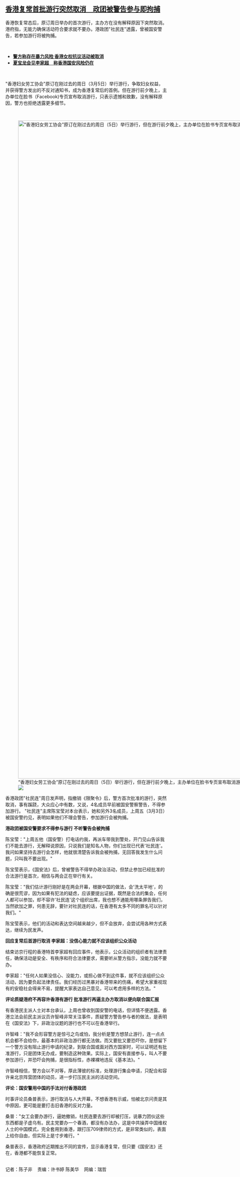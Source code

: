 <!--1678118520000-->
[香港复常首批游行突然取消　政团被警告参与即拘捕](https://www.rfa.org/mandarin/yataibaodao/gangtai/ec-03062023103235.html)
------

<p>香港恢复常态后，原订周日举办的首次游行，主办方在没有解释原因下突然取消。港府指，无能力确保活动符合要求就不要办。港政团"社民连"透露，曾被国安警告，若参加游行将被拘捕。</p><p><span class="result-title"> </span></p><div class="teaserimg"><a href="https://www.rfa.org/mandarin/Xinwen/6-03042023155638.html"> </a></div><ul><li><span class="result-title"> <a class="state-published" href="https://www.rfa.org/mandarin/Xinwen/6-03042023155638.html"><strong>警方称存在暴力风险 香港女权抗议活动被取消</strong></a> </span></li><li><span class="result-title"><a class="state-published" href="https://www.rfa.org/mandarin/Xinwen/1-03062023093902.html"><strong>夏宝龙会见李家超　称香港国安风险仍在</strong></a></span></li></ul><p><span class="result-title"> </span></p><p>"香港妇女劳工协会"原订在刚过去的周日（3月5日）举行游行，争取妇女权益，并获得警方发出的不反对通知书，成为香港复常后的首例。但在游行前夕晚上，主办单位在脸书（Facebook)专页宣布取消游行，只表示遗憾和致歉，没有解释原因，警方也拒绝透露更多细节。</p><p><span class="result-title"> </span></p><p><figure class="image-richtext image-inline captioned" style="width:2863px;"><img alt="“香港妇女劳工协会”原订在刚过去的周日（5日）举行游行，但在游行前夕晚上，主办单位在脸书专页宣布取消游行，只表示遗憾和致歉。（截图自香港妇女劳工协会脸书）" height="2048" src="https://www.rfa.org/mandarin/yataibaodao/gangtai/ec-03062023103235.html/2.jpg/@@images/6776b535-b021-48e9-9954-8a54a5a15e30.jpeg" title="2.jpg" width="2863"/><figcaption class="image-caption">“香港妇女劳工协会”原订在刚过去的周日（5日）举行游行，但在游行前夕晚上，主办单位在脸书专页宣布取消游行，只表示遗憾和致歉。（截图自香港妇女劳工协会脸书）</figcaption><small></small><div id="zoomattribute"><a data-caption="“香港妇女劳工协会”原订在刚过去的周日（5日）举行游行，但在游行前夕晚上，主办单位在脸书专页宣布取消游行，只表示遗憾和致歉。（截图自香港妇女劳工协会脸书）" data-fancybox="" href="https://www.rfa.org/mandarin/yataibaodao/gangtai/ec-03062023103235.html/2.jpg" id="single_image" title="“香港妇女劳工协会”原订在刚过去的周日（5日）举行游行，但在游行前夕晚上，主办单位在脸书专页宣布取消游行，只表示遗憾和致歉。（截图自香港妇女劳工协会脸书）"><img src="/++plone++rfa-resources/img/icon-zoom.png"/></a></div></figure></p><p>香港政团"社民连"周日发声明，指撤销《限聚令》后，警方首次批准的游行，突然取消，事有蹊跷，大众应心中有数，又说，4名成员早前被国安警察警告，不得参加游行。 "社民连"主席陈宝莹对本台表示，她和另外3名成员，上周五（3月3日）被国安警约见，表明如果他们不理会警告，参加游行会被拘捕。</p><p><strong>港政团被国安警要求不得参与游行 不听警告会被拘捕</strong></p><p>陈宝莹："上周五他（国安警）打电话约我，再派车带我到警处，开门见山告诉我们不能去游行，无解释说原因，只说我们是知名人物，你们出现已代表'社民连'。我问如果坚持去游行会怎样，他就很清楚告诉我会被拘捕，无回答我发生什么问题，只叫我不要出现。"</p><p>陈宝莹表示，《国安法》后，曾被警告不得举办政治活动，但禁止参加已经批准的合法游行是首次，相信与两会正在举行有关。</p><p>陈宝莹："我们估计游行刚好是在两会开幕，根据中国的做法，会'洗太平地'，的确是很荒谬，因为如果有犯法的疑虑，应该要提出证据，既然是合法的集会，任何人都可以参加，却不容许'社民连'这个组织出席，我也想不通能用哪条罪告我们，当然欲加之罪，何患无辞，要针对社民连的话，在香港有太多不同的罪名可以针对我们。"</p><p>陈宝莹表示，他们的活动和表达空间越来越少，但不会放弃，会尝试用各种方式表达，继续为民发声。</p><p><strong>回应复常后首游行取消 李家超：没信心能力就不应该组织公众活动</strong></p><p>结束访京行程的香港特首李家超有回应事件，他表示，公众活动的组织者有法律责任，确保活动是安全、有秩序和符合法律要求，需要听从警方指示，没能力就不要办。</p><p>李家超："任何人如果没信心、没能力，或担心做不到这件事，就不应该组织公众活动，因为要负起法律责任。我们经历过黑暴对香港带来的伤痛，希望大家重视现有的安稳社会得来不易，提醒大家表达自己意见，可以考虑用多样的方法。"</p><p><strong>评论质疑港府不再容许香港有游行 批准游行再逼主办方取消以便向联合国汇报</strong></p><p>有香港民主派人士对本台承认，上周也曾收到国安警的电话，但详情不便透露。香港立法会前民主派议员许智峰非常关注事件，质疑警方警告参与者的做法，是表明在《国安法》下，非政治议题的游行也不可以在香港举行。</p><p>许智峰："我不会形容警方是惊弓之鸟或怕，我分析是警方想禁止游行，连一点点机会都不会给你，最基本的非政治游行都无法做。而又要批又要恐吓你，是想留下一个警方没有阻止游行申请的纪录，到联合国或面对西方国家时，可以证明还有批准游行，只是团体无办成，要制造这种效果。实际上，国安有直接参与，叫人不要参加游行，并恐吓会拘捕，是很指标性，赤裸裸地违反《基本法》。"</p><p>许智峰相信，警方会以不对等，厚此薄彼的标准，处理游行集会申请，只配合和容许亲北京阵营团体的动员，进一步打压民主派的活动空间。</p><p><strong>评论：国安警用中国的手法对付香港政团</strong></p><p>时事评论员桑普表示，游行取消与人大开幕，不想香港有示威，怕被北京问责是其中原因，更可能是要打击旧香港的反对力量。</p><p>桑普："女工会要办游行，逼她撤销，社民连要去游行却被打压，说暴力团伙这些东西都是子虚乌有。民主党要办一个春酒，都没有办法办，这是中共操弄中国维权人士的中国模式，完全套用到香港，跟打压709律师的方式，是非常类似的，表面上给你自由，但实际上是寸步难行。"</p><p>桑普表示，香港政府近期推出不同的宣传，显示香港复常，但只要《国安法》还在，香港都不能恢复正常。</p><p><br/>记者：陈子非    责编：许书婷 陈美华    网编：瑞哲</p><p></p>
